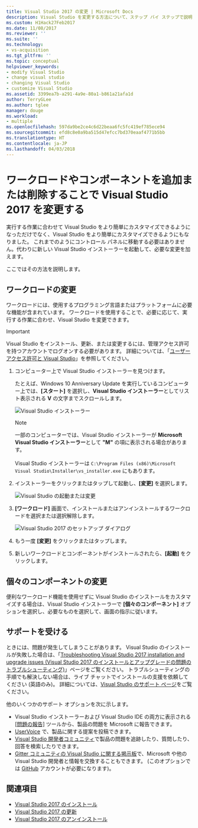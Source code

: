 ```yaml
---
title: Visual Studio 2017 の変更 | Microsoft Docs
description: Visual Studio を変更する方法について、ステップ バイ ステップで説明します。
ms.custom: H1Hack27Feb2017
ms.date: 11/08/2017
ms.reviewer: ''
ms.suite: ''
ms.technology:
- vs-acquisition
ms.tgt_pltfrm: ''
ms.topic: conceptual
helpviewer_keywords:
- modify Visual Studio
- change visual studio
- changing Visual Studio
- customize Visual Studio
ms.assetid: 3399ea7b-a291-4a9e-80a1-b861a21afa1d
author: TerryGLee
ms.author: tglee
manager: douge
ms.workload:
- multiple
ms.openlocfilehash: 597da9be2ce4c6d22beaa6fc5fc419ef785ece94
ms.sourcegitcommit: efd8c8e0a9ba515d47efcc7bd370eaaf4771b5bb
ms.translationtype: HT
ms.contentlocale: ja-JP
ms.lasthandoff: 04/03/2018
---
```

# <a name="modify-visual-studio-2017-by-adding-or-removing-workloads-and-components"></a>ワークロードやコンポーネントを追加または削除することで Visual Studio 2017 を変更する
実行する作業に合わせて Visual Studio をより簡単にカスタマイズできるようになっただけでなく、Visual Studio をより簡単にカスタマイズできるようにもなりました。 これまでのようにコントロール パネルに移動する必要はありません。代わりに新しい Visual Studio インストーラーを起動して、必要な変更を加えます。

ここではその方法を説明します。  

## <a name="modify-workloads"></a>ワークロードの変更  
 ワークロードには、使用するプログラミング言語またはプラットフォームに必要な機能が含まれています。 ワークロードを使用することで、必要に応じて、実行する作業に合わせ、Visual Studio を変更できます。  

>[!IMPORTANT]
>Visual Studio をインストール、更新、または変更するには、管理アクセス許可を持つアカウントでログオンする必要があります。 詳細については、「[ユーザー アクセス許可と Visual Studio](../ide/user-permissions-and-visual-studio.md)」を参照してください。

1.  コンピューター上で Visual Studio インストーラーを見つけます。  

     たとえば、Windows 10 Anniversary Update を実行しているコンピューター上では、**[スタート]** を選択し、**Visual Studio インストーラー**としてリスト表示される **V** の文字までスクロールします。  

     ![Visual Studio インストーラー](media/vs2017-locate-the-visual-studio-installer.PNG "Microsoft Visual Studio インストーラーの検索")

     >[!NOTE]
     一部のコンピューターでは、Visual Studio インストーラーが **Microsoft Visual Studio インストーラー**として **"M"** の項に表示される場合があります。<br/><br/> Visual Studio インストーラーは `C:\Program Files (x86)\Microsoft Visual Studio\Installer\vs_installer.exe` にもあります。

2.  インストーラーをクリックまたはタップして起動し、**[変更]** を選択します。  

     ![Visual Studio の起動または変更](media/vs2017-modify.PNG "Visual Studio 2017 の変更")  

3.  **[ワークロード]** 画面で、インストールまたはアンインストールするワークロードを選択または選択解除します。  

    ![Visual Studio 2017 のセットアップ ダイアログ](media/vs2017-modify-workloads.PNG "Visual Studio 2017 でのワークロードの選択")

4. もう一度 **[変更]** をクリックまたはタップします。  

5. 新しいワークロードとコンポーネントがインストールされたら、**[起動]** をクリックします。

## <a name="modify-individual-components"></a>個々のコンポーネントの変更

便利なワークロード機能を使用せずに Visual Studio のインストールをカスタマイズする場合は、Visual Studio インストーラーで **[個々のコンポーネント]** オプションを選択し、必要なものを選択して、画面の指示に従います。  

## <a name="get-support"></a>サポートを受ける
ときには、問題が発生してしまうことがあります。 Visual Studio のインストールが失敗した場合は、「[Troubleshooting Visual Studio 2017 installation and upgrade issues (Visual Studio 2017 のインストールとアップグレードの問題のトラブルシューティング)](troubleshooting-installation-issues.md)」ページをご覧ください。 トラブルシューティングの手順でも解決しない場合は、ライブ チャットでインストールの支援を依頼してください (英語のみ)。 詳細については、[Visual Studio のサポート ページ](https://www.visualstudio.com/vs/support/#talktous)をご覧ください。

他のいくつかのサポート オプションを次に示します。
* Visual Studio インストーラーおよび Visual Studio IDE の両方に表示される [[問題の報告]](../ide/how-to-report-a-problem-with-visual-studio-2017.md) ツールから、製品の問題を Microsoft に報告できます。
* [UserVoice](https://visualstudio.uservoice.com/forums/121579) で、製品に関する提案を投稿できます。
* [Visual Studio 開発者コミュニティ](https://developercommunity.visualstudio.com/)で製品の問題を追跡したり、質問したり、回答を検索したりできます。
* [Gitter コミュニティの Visual Studio に関する掲示板](https://gitter.im/Microsoft/VisualStudio)で、Microsoft や他の Visual Studio 開発者と情報を交換することもできます。  (このオプションでは [GitHub](https://github.com/) アカウントが必要になります)。

## <a name="see-also"></a>関連項目
* [Visual Studio 2017 のインストール](install-visual-studio.md)
* [Visual Studio 2017 の更新](update-visual-studio.md)
* [Visual Studio 2017 のアンインストール](uninstall-visual-studio.md)

